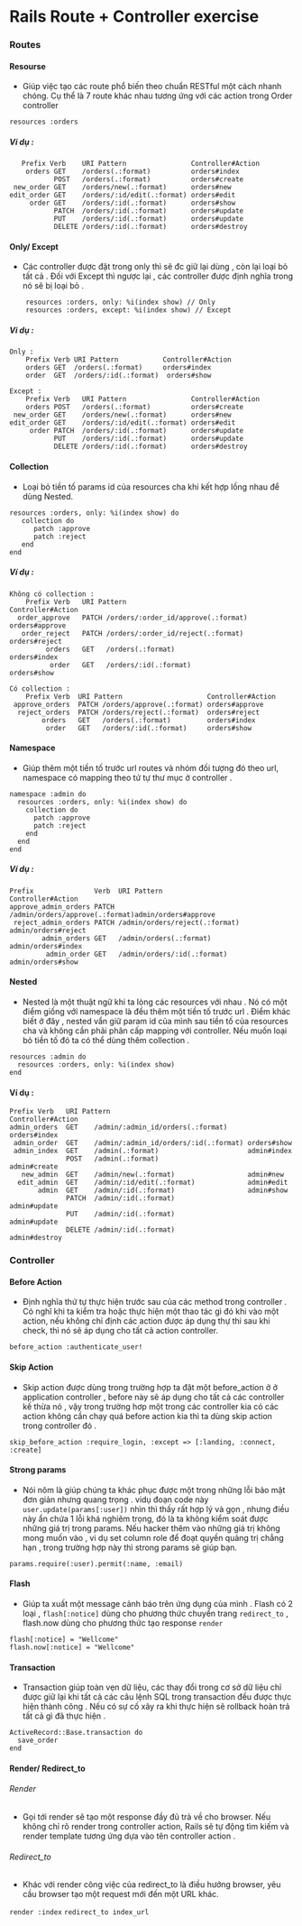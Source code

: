 # Rails Route + Controller exercise
### Routes

#### Resourse

- Giúp việc tạo các route phổ biến theo chuẩn RESTful một cách nhanh chóng. Cụ thể là 7 route khác nhau tương ứng với các action trong Order controller

```
resources :orders
```
##### Vi dụ :
```
   Prefix Verb    URI Pattern                Controller#Action
    orders GET    /orders(.:format)          orders#index
           POST   /orders(.:format)          orders#create
 new_order GET    /orders/new(.:format)      orders#new
edit_order GET    /orders/:id/edit(.:format) orders#edit
     order GET    /orders/:id(.:format)      orders#show
           PATCH  /orders/:id(.:format)      orders#update
           PUT    /orders/:id(.:format)      orders#update
           DELETE /orders/:id(.:format)      orders#destroy
```

#### Only/ Except
- Các controller được đặt trong only thì sẽ đc giữ lại dùng , còn lại loại bỏ tất cả . Đối với Except thì ngược lại , các controller được định nghĩa trong nó sẽ bị loại bỏ .

```
	resources :orders, only: %i(index show) // Only
    resources :orders, except: %i(index show) // Except
```
##### Vi dụ :
```
Only :
    Prefix Verb URI Pattern           Controller#Action
	orders GET  /orders(.:format)     orders#index
 	order  GET  /orders/:id(.:format)  orders#show
```
```
Except :
	Prefix Verb   URI Pattern                Controller#Action
    orders POST   /orders(.:format)          orders#create
 new_order GET    /orders/new(.:format)      orders#new
edit_order GET    /orders/:id/edit(.:format) orders#edit
     order PATCH  /orders/:id(.:format)      orders#update
           PUT    /orders/:id(.:format)      orders#update
           DELETE /orders/:id(.:format)      orders#destroy
```
#### Collection
- Loại bỏ tiền tố params id của resources cha khi kết hợp lồng nhau để dùng Nested.
```
resources :orders, only: %i(index show) do
   collection do
      patch :approve
      patch :reject
   end
end
```
##### Ví dụ :
```
Không có collection :
	Prefix Verb   URI Pattern                               Controller#Action
  order_approve   PATCH /orders/:order_id/approve(.:format) orders#approve
   order_reject   PATCH /orders/:order_id/reject(.:format)  orders#reject
         orders   GET   /orders(.:format)                   orders#index
          order   GET   /orders/:id(.:format)               orders#show
```
```
Có collection :
	Prefix Verb  URI Pattern                     Controller#Action
 approve_orders  PATCH /orders/approve(.:format) orders#approve
  reject_orders  PATCH /orders/reject(.:format)  orders#reject
        orders   GET   /orders(.:format)         orders#index
         order   GET   /orders/:id(.:format)     orders#show
```
#### Namespace
- Giúp thêm một tiền tố trước url routes và nhóm đối tượng đó theo url, namespace có mapping theo tứ tự thư mục ở controller .
```
namespace :admin do
  resources :orders, only: %i(index show) do
    collection do
      patch :approve
      patch :reject
    end
  end
end
```
#####  Ví dụ :
```
Prefix               Verb  URI Pattern                    Controller#Action
approve_admin_orders PATCH /admin/orders/approve(.:format)admin/orders#approve
 reject_admin_orders PATCH /admin/orders/reject(.:format)  admin/orders#reject
        admin_orders GET   /admin/orders(.:format)         admin/orders#index
         admin_order GET   /admin/orders/:id(.:format)     admin/orders#show
```
#### Nested
- Nested là một thuật ngữ khi ta lòng các resources với nhau . Nó có một điểm giống với namespace là đều thêm một tiền tố trước url . Điểm khác biết ở đây , nested vẩn giữ param id của mình sau tiền tố của resources cha và không cần phải phân cấp mapping với controller. Nếu muốn loại bỏ tiền tố đó ta có thể dùng thêm collection .
```
resources :admin do
  resources :orders, only: %i(index show)
end
```
#### Ví dụ :
```
Prefix Verb   URI Pattern                                  Controller#Action
admin_orders  GET    /admin/:admin_id/orders(.:format)     orders#index
 admin_order  GET    /admin/:admin_id/orders/:id(.:format) orders#show
 admin_index  GET    /admin(.:format)                      admin#index
              POST   /admin(.:format)                      admin#create
   new_admin  GET    /admin/new(.:format)                  admin#new
  edit_admin  GET    /admin/:id/edit(.:format)             admin#edit
       admin  GET    /admin/:id(.:format)                  admin#show
              PATCH  /admin/:id(.:format)                  admin#update
              PUT    /admin/:id(.:format)                  admin#update
              DELETE /admin/:id(.:format)                  admin#destroy
```
### Controller

#### Before Action
- Định nghĩa thứ tự thực hiện trước sau của các method trong controller . Có nghĩ khi ta kiểm tra hoặc thực hiện một thao tác gì đó khi vào một action, nếu không chỉ định các action được áp dụng thự thi sau khi check, thì nó sẽ áp dụng cho tất cả action controller.
```
before_action :authenticate_user!
```
#### Skip Action
- Skip action được dùng trong trường hợp ta đặt một before_action ở ở application controller , before này sẽ áp dụng cho tất cả các controller kế thừa nó , vậy trong trường hơp một trong các controller kia có các action không cần chạy quá before action kia thì ta dùng skip action trong controller đó .
```
skip_before_action :require_login, :except => [:landing, :connect, :create]
```
#### Strong params

- Nói nôm là giúp chúng ta khác phục được một trong những lỗi bảo mật đơn giản nhưng quang trọng . vidụ đoạn code này `user.update(params[:user])` nhìn thì thấy rất hợp lý và gọn , nhưng điều này ẩn chứa 1 lỗi khá nghiêm trọng, đó là ta không kiểm soát được những giá trị trong params. Nếu hacker thêm vào những giá trị không mong muốn vào , vi dụ set column role để đoạt quyền quảng trị chẳng hạn , trong trường hợp này thì strong params sẽ giúp bạn.
```
params.require(:user).permit(:name, :email)
```
#### Flash
- Giúp ta xuất một message cảnh báo trên ứng dụng của mình . Flash có 2 loại , `flash[:notice]` dùng cho phương thức chuyển trang `redirect_to` , flash.now dùng cho phương thức tạo response `render`
```
flash[:notice] = "Wellcome"
flash.now[:notice] = "Wellcome"
```
#### Transaction
- Transaction giúp toàn vẹn dữ liệu, các thay đổi trong cơ sở dữ liệu chỉ được giữ lại khi tất cả các câu lệnh SQL trong transaction đều được thực hiện thành công . Nếu có sự cố xãy ra khi thực hiện sẽ rollback hoàn trả tất cả gì đã thực hiện .
```
ActiveRecord::Base.transaction do
  save_order
end
```
#### Render/ Redirect_to
###### Render
- Gọi tới render sẽ tạo một response đầy đủ trả về cho browser. Nếu không chỉ rõ render trong controller action, Rails sẽ tự động tìm kiếm và render template tương ứng dựa vào tên controller action .
###### Redirect_to
- Khác với render công việc của redirect_to là điều hướng browser, yêu cầu browser tạo một request mới đến một URL khác.

`render :index`
`redirect_to index_url`